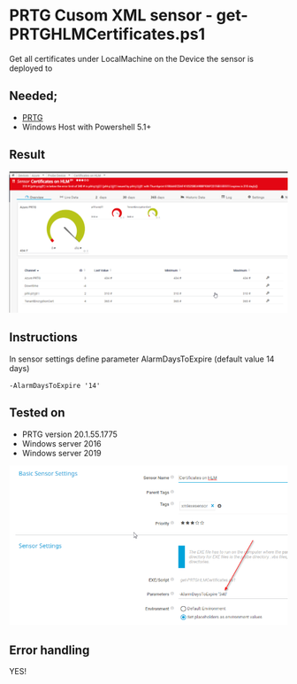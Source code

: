 # PRTG Cusom XML sensor - get-PRTGHLMCertificates.ps1
Get all certificates under LocalMachine on the Device the sensor is deployed to
## Needed;
-	[PRTG](https://www.paessler.com/download/prtg-download)
-	Windows Host with Powershell 5.1+
 
## Result
![Screen 1](get-PRTGHLMCertificates.png)


## Instructions
In sensor settings define parameter AlarmDaysToExpire (default value 14 days)
```
-AlarmDaysToExpire '14'
```
## Tested on
- PRTG version 20.1.55.1775
- Windows server 2016
- Windows server 2019

![Screen 2](get-PRTGHLMCertificates-settings.png)
## Error handling
YES! 


